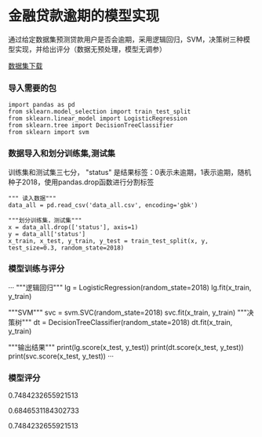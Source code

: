 # 金融贷款逾期的模型实现
通过给定数据集预测贷款用户是否会逾期，采用逻辑回归，SVM，决策树三种模型实现，并给出评分（数据无预处理，模型无调参）

[数据集下载](https://pan.baidu.com/s/1dtHJiV6zMbf_fWPi-dZ95g)

### 导入需要的包

```
import pandas as pd
from sklearn.model_selection import train_test_split
from sklearn.linear_model import LogisticRegression
from sklearn.tree import DecisionTreeClassifier
from sklearn import svm
```

###  数据导入和划分训练集,测试集

训练集和测试集三七分， "status" 是结果标签：0表示未逾期，1表示逾期，随机种子2018，使用pandas.drop函数进行分割标签
```
""" 读入数据"""
data_all = pd.read_csv('data_all.csv', encoding='gbk')

"""划分训练集，测试集"""
x = data_all.drop(['status'], axis=1)
y = data_all['status']
x_train, x_test, y_train, y_test = train_test_split(x, y, test_size=0.3, random_state=2018)
```

###  模型训练与评分
···
"""逻辑回归"""
lg = LogisticRegression(random_state=2018)
lg.fit(x_train, y_train)

"""SVM"""
svc = svm.SVC(random_state=2018)
svc.fit(x_train, y_train)
"""决策树"""
dt = DecisionTreeClassifier(random_state=2018)
dt.fit(x_train, y_train)

"""输出结果"""
print(lg.score(x_test, y_test))
print(dt.score(x_test, y_test))
print(svc.score(x_test, y_test))
···

### 模型评分
0.7484232655921513

0.6846531184302733

0.7484232655921513
